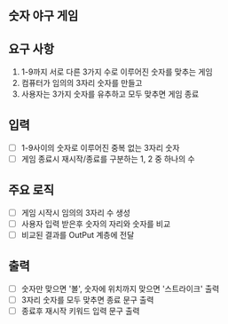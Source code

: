 ## 숫자 야구 게임

## 요구 사항

1. 1-9까지 서로 다른 3가지 수로 이루어진 숫자를 맞추는 게임
2. 컴퓨터가 임의의 3자리 숫자를 만들고
3. 사용자는 3가지 숫자를 유추하고 모두 맞추면 게임 종료

## 입력
- [ ] 1-9사이의 숫자로 이루어진 중복 없는 3자리 숫자 
- [ ] 게임 종료시 재시작/종료를 구분하는 1, 2 중 하나의 수

## 주요 로직
- [ ] 게임 시작시 임의의 3자리 수 생성
- [ ] 사용자 입력 받은후 숫자의 자리와 숫자를 비교
- [ ] 비교된 결과를 OutPut 계층에 전달

## 출력
- [ ] 숫자만 맞으면 '볼', 숫자에 위치까지 맞으면 '스트라이크' 출력
- [ ] 3자리 숫자를 모두 맞추면 종료 문구 출력
- [ ] 종료후 재시작 키워드 입력 문구 출력